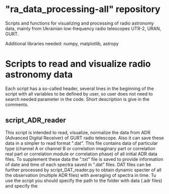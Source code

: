 # "ra_data_processing-all" repository
Scripts and functions for visualizing and processing of radio astronomy data,
mainly from Ukrainian low-frequency radio telescopes UTR-2, URAN, GURT.

Additional libraries needed: numpy, matplotlib, astropy

# Scripts to read and visualize radio astronomy data

Each script has a so-called header, several lines in the beginning of the script
with all variables to be defined by user, so user does not need to search needed
parameter in the code. Short description is give in the comments.

## script_ADR_reader
This script is intended to read, visualize, normalize the data from ADR
(Advanced Digital Receiver) of GURT radio telescope. Also it can save these data
in a simpler to read format ".dat". This file contains data of particular type
(channel A or channel B or correlation imaginary part or correlation real part
or correlation module or correlation phase) of all initial ADR data files.
To supplement these data the ".txt" file is saved to provide information of date
and time of each spectra saved in ".dat" files.
DAT files can be further processed by script_DAT_reader.py to obtain dynamic
specter of all the observation (multiple ADR files) with averaging of spectra
in time.
Tu use the script you should specify the path to the folder with data (.adr
files) and specify the 
